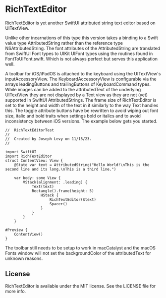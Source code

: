 # RichTextEditor
RichTextEditor is yet another SwiftUI attributed string text editor based on UITextView.

Unlike other incarnations of this type this version takes a binding to a Swift value type AttributedString rather than the reference type NSAttributedString. The font attributes of the AttributedString are translated from SwiftUI Font types to UIKit UIFont types using the routines found in FontToUIFont.swift. Which is not always perfect but serves this application well.

A toolbar for iOS/iPadOS is attached to the keyboard using the UITextView's inputAccessoryView.  The KeyboardAccessoryView is configurable via the arrays leadingButtons and trailingButtons of KeyboardCommand types.  While images can be added to the attributedText of the underlying UITextView they are not displayed by a Text view as they are not (yet) supported in SwiftUI AttributedStrings. The frame size of RichTextEditor is set to the height and width of the text in it similarly to the way Text handles this.  The toggle attribute buttons have be rewritten to avoid wiping out font size, italic and bold traits when settings bold or italics and to avoid inconsistency between iOS versions.  The example below gets you started.

	//  RichTextEditorTest
	//
	//  Created by Joseph Levy on 11/15/23.
	//

	import SwiftUI
	import RichTextEditor
	struct ContentView: View {
		@State var text = AttributedString("Hello World!\nThis is the second line and its long.\nThis is a third line.")
	
		var body: some View {
			VStack(alignment: .leading) {
				Text(text)
				Rectangle().frame(height: 5)
					HStack {
						RichTextEditor($text)
						Spacer()
					}
				}
			}
    	}

	#Preview {
		ContentView()
	}

The toolbar still needs to be setup to work in macCatalyst and the macOS Fonts window will not set the backgroundColor of the  attributedText for unknown reasons.  

## License

RichTextEditor is available under the MIT license. See the LICENSE file for more info.
